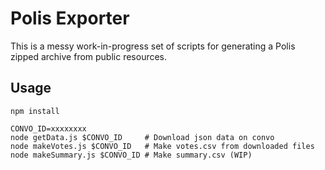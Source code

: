 # Polis Exporter

This is a messy work-in-progress set of scripts for generating a Polis zipped archive from public resources.

## Usage

```
npm install

CONVO_ID=xxxxxxxx
node getData.js $CONVO_ID     # Download json data on convo
node makeVotes.js $CONVO_ID   # Make votes.csv from downloaded files
node makeSummary.js $CONVO_ID # Make summary.csv (WIP)
```
